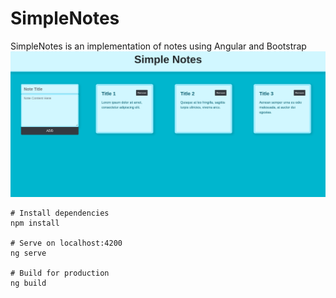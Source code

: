 # SimpleNotes
SimpleNotes is an implementation of notes using Angular and Bootstrap
![Website Snapshot](SimpleNotes.png)

```
# Install dependencies
npm install

# Serve on localhost:4200
ng serve

# Build for production
ng build
```
